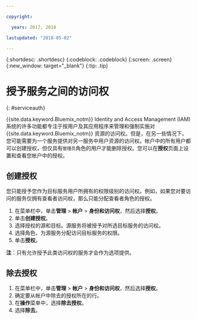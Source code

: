```yaml
---

copyright:

  years: 2017, 2018

lastupdated: "2018-05-02"

---
```


{:shortdesc: .shortdesc}
{:codeblock: .codeblock}
{:screen: .screen}
{:new_window: target="_blank"}
{:tip: .tip}


# 授予服务之间的访问权
{: #serviceauth}

{{site.data.keyword.Bluemix_notm}} Identity and Access Management (IAM) 系统的许多功能都专注于按用户及其应用程序来管理和强制实施对 {{site.data.keyword.Bluemix_notm}} 资源的访问权。但是，在另一些情况下，您可能需要为一个服务提供对另一服务中用户资源的访问权。帐户中的所有用户都可以创建授权，但仅具有`管理员`角色的用户才能删除授权。您可以在**授权**页面上设置和查看您帐户中的授权。

## 创建授权

您只能授予您作为目标服务用户所拥有的权限级别的访问权。例如，如果您对要访问的服务仅拥有查看者访问权，那么只能分配查看者角色的授权。

1. 在菜单栏中，单击**管理** &gt; **帐户** &gt; **身份和访问权**，然后选择**授权**。
2. 单击**创建授权**。
3. 选择授权的源和目标。源服务将被授予对所选目标服务的访问权。
4. 选择角色，为源服务分配访问目标服务的权限。
5. 单击**授权**。

**注**：只有允许授予此类访问权的服务才会作为选项提供。

## 除去授权

1. 在菜单栏中，单击**管理** &gt; **帐户** &gt; **身份和访问权**，然后选择**授权**。
2. 确定要从帐户中除去的授权所在的行。
3. 在**操作**菜单中，选择**除去授权**。
5. 选择**除去**。
